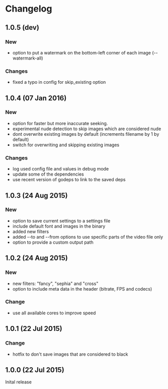 # Changelog


## 1.0.5 (dev)

### New
- option to put a watermark on the bottom-left corner of each image (--watermark-all)

### Changes
- fixed a typo in config for skip_existing option

## 1.0.4 (07 Jan 2016)

### New
- option for faster but more inaccurate seeking.
- experimental nude detection to skip images which are considered nude
- dont overwrite existing images by default (increments filename by 1 by default)
- switch for overwriting and skipping existing images

### Changes
- log used config file and values in debug mode 
- update some of the dependencies
- use recent version of godeps to link to the saved deps

## 1.0.3 (24 Aug 2015)

### New
- option to save current settings to a settings file
- include default font and images in the binary
- added new filters
- added --to and --from options to use specific parts of the video file only
- option to provide a custom output path

## 1.0.2 (24 Aug 2015)

### New
- new filters: "fancy", "sephia" and "cross"
- option to include meta data in the header (bitrate, FPS and codecs)

### Change
- use all available cores to improve speed
 
## 1.0.1 (22 Jul 2015)

### Change
- hotfix to don't save images that are considered to black

## 1.0.0 (22 Jul 2015)

Inital release





